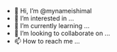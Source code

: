 - 👋 Hi, I’m @mynameishimal
- 👀 I’m interested in ...
- 🌱 I’m currently learning ...
- 💞️ I’m looking to collaborate on ...
- 📫 How to reach me ...

<!---
mynameishimal/mynameishimal is a ✨ special ✨ repository because its `README.md` (this file) appears on your GitHub profile.
You can click the Preview link to take a look at your changes.
--->
